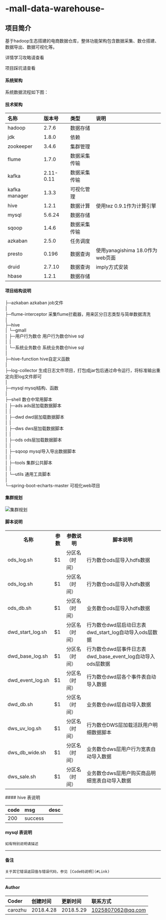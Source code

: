 # -mall-data-warehouse-

## 项目简介
基于hadoop生态搭建的电商数据仓库，整体功能架构包含数据采集、数仓搭建、数据导出、数据可视化等。


详情学习攻略请查看

项目踩坑请查看

#### 系统架构

系统数据流程如下图：

#### 技术架构

| 名称 | 版本号 | 类型 | 说明 |
| :--- | :--- | :--- | :--- |
| hadoop | 2.7.6 | 数据存储 |  |
| jdk | 1.8.0 | 依赖 |  |
| zookeeper | 3.4.6 | 集群管理 |  |
| flume | 1.7.0 | 数据采集传输 |  |
| kafka | 2.11-0.11 | 数据采集传输 |  |
| kafka  manager| 1.3.3 | 可视化管理 |  |
| hive| 1.2.1 | 数据计算 | 使用tez 0.9.1作为计算引擎 |
| mysql| 5.6.24 | 数据存储 |  |
| sqoop| 1.4.6 | 数据采集传输 |  |
| azkaban| 2.5.0 | 任务调度 |  |
| presto| 0.196 | 数据查询 |使用yanagishima 18.0作为web页面|
| druid| 2.7.10 | 数据查询 | imply方式安装 |
| hbase| 1.2.1 | 数据存储 |  |

#### 项目结构说明

├─azkaban azkaban job文件 <br>
│<br>
├─flume-interceptor  采集flume拦截器，用来区分日志类型与简单数据清洗<br>
│<br>
├─hive<br>
│  └─gmall<br>
│      ├─用户行为数仓 用户行为数仓hive sql<br>
│      │      <br>
│      └─系统业务数仓 系统业务数仓hive sql<br>
│              <br>
├─hive-function hive自定义函数<br>
│              <br>
├─log-collector 生成日志文件项目，打包成jar包后通过命令运行，将标准输出重定向至log文件即可<br>
│              <br>
├─mysql mysql结构、函数<br>
│      <br>
├─shell 数仓中常用脚本<br>
│  ├─ads ads层加载数据脚本<br>
│  │      <br>
│  ├─dwd dwd层加载数据脚本<br>
│  │      <br>
│  ├─dws dws层加载数据脚本<br>
│  │      <br>
│  ├─ods ods层加载数据脚本<br>
│  │      <br>
│  ├─sqoop mysql导入导出数据脚本<br>
│  │      <br>
│  ├─tools 集群公共脚本<br>
│  │      <br>
│  └─utils 通用工具脚本<br>
│          <br>
└─spring-boot-echarts-master 可视化web项目
                        


#### 集群规划

![集群规划](https://upload-images.jianshu.io/upload_images/19968652-3b94c7f0270aeac0.png?imageMogr2/auto-orient/strip|imageView2/2/w/681/format/webp)

#### 脚本说明

<table>
  <tr>
    <th>名称</th>
    <th>参数</th>
    <th>参数说明</th>
    <th>脚本说明</th>
  </tr>
  <tr>
    <td>ods_log.sh</td>
    <td>$1</td>
    <td>分区名（时间）</td>
    <td>行为数仓ods层导入hdfs数据</td>
  </tr>
   <tr>
    <td>ods_log.sh</td>
    <td>$1</td>
    <td>分区名（时间）</td>
    <td>行为数仓ods层导入hdfs数据</td>
  </tr>
   <tr>
    <td>ods_db.sh</td>
    <td>$1</td>
    <td>分区名（时间）</td>
    <td>业务数仓ods层导入hdfs数据</td>
  </tr>
   <tr>
    <td>dwd_start_log.sh</td>
    <td>$1</td>
    <td>分区名（时间）</td>
    <td>行为数仓dwd层启动日志表dwd_start_log自动导入ods层数据</td>
  </tr>
         <tr>
    <td>dwd_base_log.sh</td>
    <td>$1</td>
    <td>分区名（时间）</td>
    <td>行为数仓dwd层事件日志表dwd_base_event_log自动导入ods层数据</td>
  </tr>
     <tr>
    <td>dwd_event_log.sh</td>
    <td>$1</td>
    <td>分区名（时间）</td>
    <td>行为数仓dwd层各个事件表自动导入数据</td>
  </tr>
     <tr>
    <td>dwd_db.sh</td>
    <td>$1</td>
    <td>分区名（时间）</td>
    <td>业务数仓dwd层自动导入数据</td>
  </tr>
       <tr>
    <td>dws_uv_log.sh</td>
    <td>$1</td>
    <td>分区名（时间）</td>
    <td>行为数仓DWS层加载活跃用户明细数据脚本</td>
  </tr>
        <tr>
    <td>dws_db_wide.sh</td>
    <td>$1</td>
    <td>分区名（时间）</td>
    <td>业务数仓dws层用户行为宽表自动导入数据</td>
  </tr>
           <tr>
    <td>dws_sale.sh</td>
    <td>$1</td>
    <td>分区名（时间）</td>
    <td>业务数仓dws层用户购买商品明细宽表自动导入数据</td>
  </tr>
</table>
#### hive 表说明

| code | msg | desc |
| :--- | :--- | :--- |
| 200 | success |  |

#### mysql 表说明 

``` 
如有特别说明请描述

```

---

#### 备注
``` 
关于其它错误返回值与错误代码，参见 [Code码说明](#Link)

```
---
#### Author

| Coder   | 创建时间 | 更新时间 |联系方式 |
| :---     | :---| :--- | :--- |
| carozhu  | 2018.4.28 |2018.5.29  |1025807062@qq.com  |


